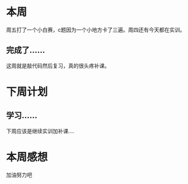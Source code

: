 
# 本周

周五打了一个小白赛，c题因为一个小地方卡了三遍。周四还有今天都在实训。

## 完成了……

这周就是敲代码然后复习，真的很头疼补课。

# 下周计划

## 学习……

下周应该是继续实训加补课....

# 本周感想

加油努力吧
